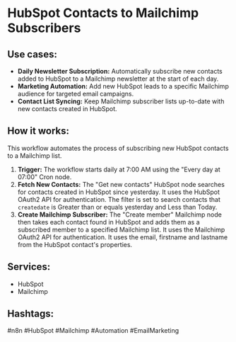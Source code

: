 # HubSpot Contacts to Mailchimp Subscribers

## Use cases:

*   **Daily Newsletter Subscription:** Automatically subscribe new contacts added to HubSpot to a Mailchimp newsletter at the start of each day.
*   **Marketing Automation:** Add new HubSpot leads to a specific Mailchimp audience for targeted email campaigns.
*   **Contact List Syncing:** Keep Mailchimp subscriber lists up-to-date with new contacts created in HubSpot.

## How it works:

This workflow automates the process of subscribing new HubSpot contacts to a Mailchimp list.

1.  **Trigger:** The workflow starts daily at 7:00 AM using the "Every day at 07:00" Cron node.
2.  **Fetch New Contacts:** The "Get new contacts" HubSpot node searches for contacts created in HubSpot since yesterday. It uses the HubSpot OAuth2 API for authentication. The filter is set to search contacts that `createdate` is Greater than or equals yesterday and Less than Today.
3.  **Create Mailchimp Subscriber:** The "Create member" Mailchimp node then takes each contact found in HubSpot and adds them as a subscribed member to a specified Mailchimp list. It uses the Mailchimp OAuth2 API for authentication. It uses the email, firstname and lastname from the HubSpot contact's properties.

## Services:

*   HubSpot
*   Mailchimp

## Hashtags:

#n8n #HubSpot #Mailchimp #Automation #EmailMarketing
